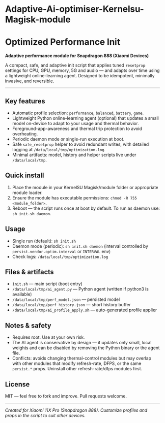 # Adaptive-Ai-optimiser-Kernelsu-Magisk-module
# Optimized Performance Init

**Adaptive performance module for Snapdragon 888 (Xiaomi Devices)**

A compact, safe, and adaptive init script that applies tuned `resetprop` settings for CPU, GPU, memory, 5G and audio — and adapts over time using a lightweight online-learning agent. Designed to be idempotent, minimally invasive, and reversible.

---

## Key features

* Automatic profile selection: `performance`, `balanced`, `battery`, `game`.
* Lightweight Python online-learning agent (optional) that updates a small model on-device to adapt to your usage and thermal behavior.
* Foreground-app-awareness and thermal trip protection to avoid overheating.
* Periodic daemon mode or single-run execution at boot.
* Safe `safe_resetprop` helper to avoid redundant writes, with detailed logging at `/data/local/tmp/optimization.log`.
* Minimal artifacts: model, history and helper scripts live under `/data/local/tmp`.

## Quick install

1. Place the module in your KernelSU Magisk/module folder or appropriate module loader.
2. Ensure the module has executable permissions: `chmod -R 755 <module_folder>`.
3. Reboot — the script runs once at boot by default. To run as daemon use: `sh init.sh daemon`.

## Usage

* Single run (default): `sh init.sh`
* Daemon mode (periodic): `sh init.sh daemon` (interval controlled by `persist.vendor.optim.interval` or `INTERVAL` env)
* Check logs: `/data/local/tmp/optimization.log`

## Files & artifacts

* `init.sh` — main script (boot entry)
* `/data/local/tmp/ai_agent.py` — Python agent (written if python3 is available)
* `/data/local/tmp/perf_model.json` — persisted model
* `/data/local/tmp/perf_history.json` — short history buffer
* `/data/local/tmp/ai_profile_apply.sh` — auto-generated profile applier

## Notes & safety

* Requires root. Use at your own risk.
* The AI agent is conservative by design — it updates only small, local weights and can be disabled by removing the Python binary or the agent file.
* Conflicts: avoids changing thermal-control modules but may overlap with other modules that modify refresh-rate, DFPS, or the same `persist.*` props. Uninstall other refresh-rate/dfps modules first.

## License

MIT — feel free to fork and improve. Pull requests welcome.

---

*Created for Xiaomi 11X Pro (Snapdragon 888). Customize profiles and props in the script to suit other devices.*

